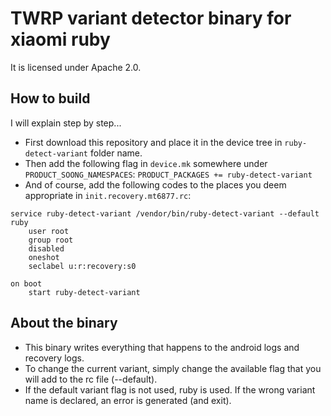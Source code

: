 # TWRP variant detector binary for xiaomi ruby
It is licensed under Apache 2.0.

## How to build
I will explain step by step...

 - First download this repository and place it in the device tree in `ruby-detect-variant` folder name.
 - Then add the following flag in `device.mk` somewhere under `PRODUCT_SOONG_NAMESPACES`: `PRODUCT_PACKAGES += ruby-detect-variant`
 - And of course, add the following codes to the places you deem appropriate in `init.recovery.mt6877.rc`:

```
service ruby-detect-variant /vendor/bin/ruby-detect-variant --default ruby
    user root
    group root
    disabled
    oneshot
    seclabel u:r:recovery:s0

on boot
    start ruby-detect-variant
```

## About the binary

 - This binary writes everything that happens to the android logs and recovery logs.
 - To change the current variant, simply change the available flag that you will add to the rc file (--default).
 - If the default variant flag is not used, ruby is used. If the wrong variant name is declared, an error is generated (and exit).
